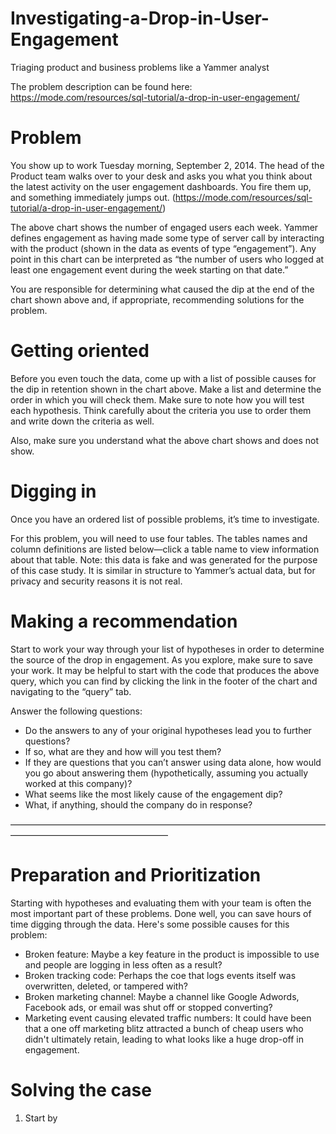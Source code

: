# Investigating-a-Drop-in-User-Engagement
Triaging product and business problems like a Yammer analyst 

The problem description can be found here: https://mode.com/resources/sql-tutorial/a-drop-in-user-engagement/

# Problem

You show up to work Tuesday morning, September 2, 2014. The head of the Product team walks over to your desk and asks you what you think about the latest activity on the user engagement dashboards. You fire them up, and something immediately jumps out. (https://mode.com/resources/sql-tutorial/a-drop-in-user-engagement/)

The above chart shows the number of engaged users each week. Yammer defines engagement as having made some type of server call by interacting with the product (shown in the data as events of type “engagement”). Any point in this chart can be interpreted as “the number of users who logged at least one engagement event during the week starting on that date.”

You are responsible for determining what caused the dip at the end of the chart shown above and, if appropriate, recommending solutions for the problem.

# Getting oriented

Before you even touch the data, come up with a list of possible causes for the dip in retention shown in the chart above. Make a list and determine the order in which you will check them. Make sure to note how you will test each hypothesis. Think carefully about the criteria you use to order them and write down the criteria as well.

Also, make sure you understand what the above chart shows and does not show.

# Digging in

Once you have an ordered list of possible problems, it’s time to investigate.

For this problem, you will need to use four tables. The tables names and column definitions are listed below—click a table name to view information about that table. Note: this data is fake and was generated for the purpose of this case study. It is similar in structure to Yammer’s actual data, but for privacy and security reasons it is not real.

# Making a recommendation

Start to work your way through your list of hypotheses in order to determine the source of the drop in engagement. As you explore, make sure to save your work. It may be helpful to start with the code that produces the above query, which you can find by clicking the link in the footer of the chart and navigating to the “query” tab.

Answer the following questions:

- Do the answers to any of your original hypotheses lead you to further questions?
- If so, what are they and how will you test them?
- If they are questions that you can’t answer using data alone, how would you go about answering them (hypothetically, assuming you actually worked at this company)?
- What seems like the most likely cause of the engagement dip?
- What, if anything, should the company do in response?

——————————————————————————————————————————————————————

# Preparation and Prioritization 

Starting with hypotheses and evaluating them with your team is often the most important part of these problems. Done well, you can save hours of time digging through the data. Here's some possible causes for this problem: 

* Broken feature: Maybe a key feature in the product is impossible to use and people are logging in less often as a result? 
* Broken tracking code: Perhaps the coe that logs events itself was overwritten, deleted, or tampered with? 
* Broken marketing channel: Maybe a channel like Google Adwords, Facebook ads, or email was shut off or stopped converting?  
* Marketing event causing elevated traffic numbers: It could have been that a one off marketing blitz attracted a bunch of cheap users who didn't ultimately retain, leading to what looks like a huge drop-off in engagement. 

# Solving the case 

1. Start by 
